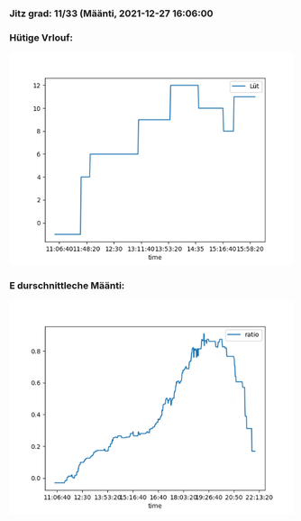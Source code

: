 ### Jitz grad: 11/33 (Määnti, 2021-12-27 16:06:00

### Hütige Vrlouf:
![Graph](Today.png)

### E durschnittleche Määnti:
![Graph](Määnti.png)